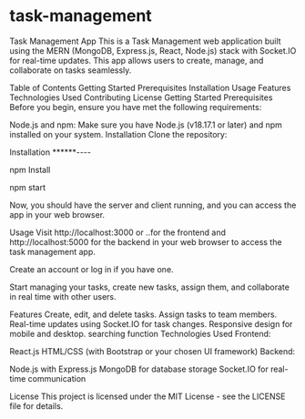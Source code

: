 # task-management

Task Management App
This is a Task Management web application built using the MERN (MongoDB, Express.js, React, Node.js) stack with Socket.IO for real-time updates. This app allows users to create, manage, and collaborate on tasks seamlessly.

Table of Contents
Getting Started
Prerequisites
Installation
Usage
Features
Technologies Used
Contributing
License
Getting Started
Prerequisites
Before you begin, ensure you have met the following requirements:

Node.js and npm: Make sure you have Node.js (v18.17.1 or later) and npm installed on your system.
Installation
Clone the repository:

Installation ******----

npm Install 

npm start

Now, you should have the server and client running, and you can access the app in your web browser.

Usage
Visit http://localhost:3000 or ..for the frontend  and http://localhost:5000 for the backend in your web browser to access the task management app.

Create an account or log in if you have one.

Start managing your tasks, create new tasks, assign them, and collaborate in real time with other users.

Features
Create, edit, and delete tasks.
Assign tasks to team members.
Real-time updates using Socket.IO for task changes.
Responsive design for mobile and desktop.
searching function
Technologies Used
Frontend:

React.js
HTML/CSS (with Bootstrap or your chosen UI framework)
Backend:

Node.js with Express.js
MongoDB for database storage
Socket.IO for real-time communication

License
This project is licensed under the MIT License - see the LICENSE file for details.



